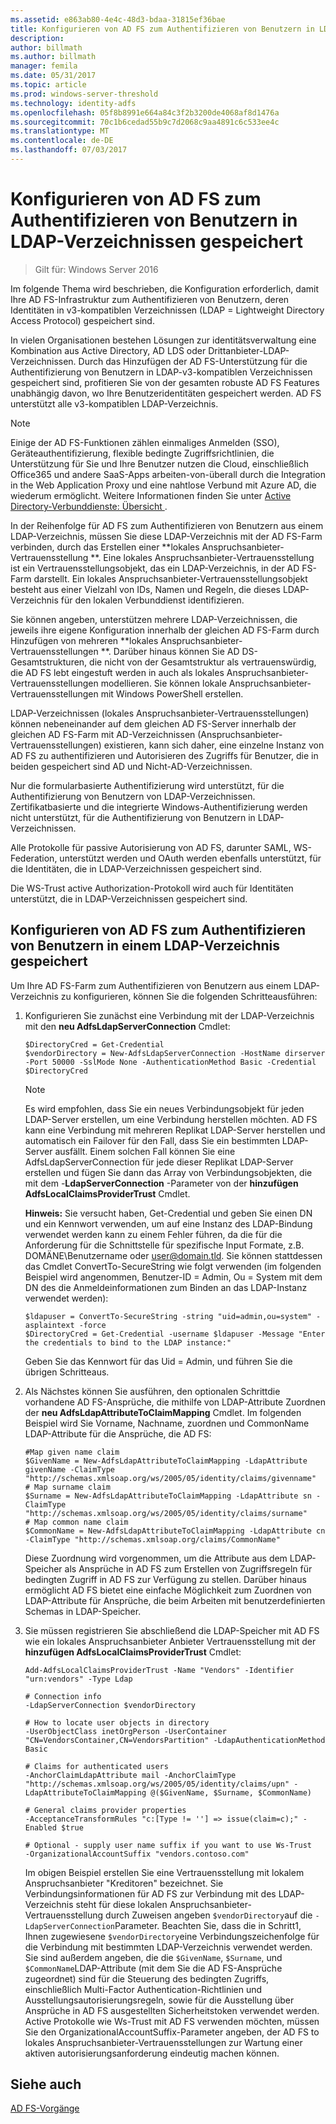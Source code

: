 ```yaml
---
ms.assetid: e863ab80-4e4c-48d3-bdaa-31815ef36bae
title: Konfigurieren von AD FS zum Authentifizieren von Benutzern in LDAP-Verzeichnissen gespeichert
description: 
author: billmath
ms.author: billmath
manager: femila
ms.date: 05/31/2017
ms.topic: article
ms.prod: windows-server-threshold
ms.technology: identity-adfs
ms.openlocfilehash: 05f8b8991e664a84c3f2b3200de4068af8d1476a
ms.sourcegitcommit: 70c1b6cedad55b9c7d2068c9aa4891c6c533ee4c
ms.translationtype: MT
ms.contentlocale: de-DE
ms.lasthandoff: 07/03/2017
---
```

# <a name="configure-ad-fs-to-authenticate-users-stored-in-ldap-directories"></a>Konfigurieren von AD FS zum Authentifizieren von Benutzern in LDAP-Verzeichnissen gespeichert

>Gilt für: Windows Server 2016

Im folgende Thema wird beschrieben, die Konfiguration erforderlich, damit Ihre AD FS-Infrastruktur zum Authentifizieren von Benutzern, deren Identitäten in v3-kompatiblen Verzeichnissen (LDAP = Lightweight Directory Access Protocol) gespeichert sind.

In vielen Organisationen bestehen Lösungen zur identitätsverwaltung eine Kombination aus Active Directory, AD LDS oder Drittanbieter-LDAP-Verzeichnissen. Durch das Hinzufügen der AD FS-Unterstützung für die Authentifizierung von Benutzern in LDAP-v3-kompatiblen Verzeichnissen gespeichert sind, profitieren Sie von der gesamten robuste AD FS Features unabhängig davon, wo Ihre Benutzeridentitäten gespeichert werden. AD FS unterstützt alle v3-kompatiblen LDAP-Verzeichnis.

> [!NOTE]
> Einige der AD FS-Funktionen zählen einmaliges Anmelden (SSO), Geräteauthentifizierung, flexible bedingte Zugriffsrichtlinien, die Unterstützung für Sie und Ihre Benutzer nutzen die Cloud, einschließlich Office365 und andere SaaS-Apps arbeiten-von-überall durch die Integration in the Web Application Proxy und eine nahtlose Verbund mit Azure AD, die wiederum ermöglicht.  Weitere Informationen finden Sie unter [Active Directory-Verbunddienste: Übersicht ](../../ad-fs/AD-FS-2016-Overview.md).

In der Reihenfolge für AD FS zum Authentifizieren von Benutzern aus einem LDAP-Verzeichnis, müssen Sie diese LDAP-Verzeichnis mit der AD FS-Farm verbinden, durch das Erstellen einer **lokales Anspruchsanbieter-Vertrauensstellung **.  Eine lokales Anspruchsanbieter-Vertrauensstellung ist ein Vertrauensstellungsobjekt, das ein LDAP-Verzeichnis, in der AD FS-Farm darstellt. Ein lokales Anspruchsanbieter-Vertrauensstellungsobjekt besteht aus einer Vielzahl von IDs, Namen und Regeln, die dieses LDAP-Verzeichnis für den lokalen Verbunddienst identifizieren.

Sie können angeben, unterstützen mehrere LDAP-Verzeichnissen, die jeweils ihre eigene Konfiguration innerhalb der gleichen AD FS-Farm durch Hinzufügen von mehreren **lokales Anspruchsanbieter-Vertrauensstellungen **. Darüber hinaus können Sie AD DS-Gesamtstrukturen, die nicht von der Gesamtstruktur als vertrauenswürdig, die AD FS lebt eingestuft werden in auch als lokales Anspruchsanbieter-Vertrauensstellungen modellieren. Sie können lokale Anspruchsanbieter-Vertrauensstellungen mit Windows PowerShell erstellen.

LDAP-Verzeichnissen (lokales Anspruchsanbieter-Vertrauensstellungen) können nebeneinander auf dem gleichen AD FS-Server innerhalb der gleichen AD FS-Farm mit AD-Verzeichnissen (Anspruchsanbieter-Vertrauensstellungen) existieren, kann sich daher, eine einzelne Instanz von AD FS zu authentifizieren und Autorisieren des Zugriffs für Benutzer, die in beiden gespeichert sind AD und Nicht-AD-Verzeichnissen.

Nur die formularbasierte Authentifizierung wird unterstützt, für die Authentifizierung von Benutzern von LDAP-Verzeichnissen. Zertifikatbasierte und die integrierte Windows-Authentifizierung werden nicht unterstützt, für die Authentifizierung von Benutzern in LDAP-Verzeichnissen.

Alle Protokolle für passive Autorisierung von AD FS, darunter SAML, WS-Federation, unterstützt werden und OAuth werden ebenfalls unterstützt, für die Identitäten, die in LDAP-Verzeichnissen gespeichert sind.

Die WS-Trust active Authorization-Protokoll wird auch für Identitäten unterstützt, die in LDAP-Verzeichnissen gespeichert sind.

## <a name="configure-ad-fs-to-authenticate-users-stored-in-an-ldap-directory"></a>Konfigurieren von AD FS zum Authentifizieren von Benutzern in einem LDAP-Verzeichnis gespeichert
Um Ihre AD FS-Farm zum Authentifizieren von Benutzern aus einem LDAP-Verzeichnis zu konfigurieren, können Sie die folgenden Schritteausführen:

1.  Konfigurieren Sie zunächst eine Verbindung mit der LDAP-Verzeichnis mit den **neu AdfsLdapServerConnection** Cmdlet:

    ```
    $DirectoryCred = Get-Credential
    $vendorDirectory = New-AdfsLdapServerConnection -HostName dirserver -Port 50000 -SslMode None -AuthenticationMethod Basic -Credential $DirectoryCred
    ```

    > [!NOTE]
    > Es wird empfohlen, dass Sie ein neues Verbindungsobjekt für jeden LDAP-Server erstellen, um eine Verbindung herstellen möchten. AD FS kann eine Verbindung mit mehreren Replikat LDAP-Server herstellen und automatisch ein Failover für den Fall, dass Sie ein bestimmten LDAP-Server ausfällt. Einem solchen Fall können Sie eine AdfsLdapServerConnection für jede dieser Replikat LDAP-Server erstellen und fügen Sie dann das Array von Verbindungsobjekten, die mit dem -**LdapServerConnection** -Parameter von der **hinzufügen AdfsLocalClaimsProviderTrust** Cmdlet.

    **Hinweis:** Sie versucht haben, Get-Credential und geben Sie einen DN und ein Kennwort verwenden, um auf eine Instanz des LDAP-Bindung verwendet werden kann zu einem Fehler führen, da die für die Anforderung für die Schnittstelle für spezifische Input Formate, z.B. DOMÄNE\Benutzername oder user@domain.tld. Sie können stattdessen das Cmdlet ConvertTo-SecureString wie folgt verwenden (im folgenden Beispiel wird angenommen, Benutzer-ID = Admin, Ou = System mit dem DN des die Anmeldeinformationen zum Binden an das LDAP-Instanz verwendet werden):

    ```
    $ldapuser = ConvertTo-SecureString -string "uid=admin,ou=system" -asplaintext -force
    $DirectoryCred = Get-Credential -username $ldapuser -Message "Enter the credentials to bind to the LDAP instance:"
    ```

    Geben Sie das Kennwort für das Uid = Admin, und führen Sie die übrigen Schritteaus.

2.  Als Nächstes können Sie ausführen, den optionalen Schrittdie vorhandene AD FS-Ansprüche, die mithilfe von LDAP-Attribute Zuordnen der **neu AdfsLdapAttributeToClaimMapping** Cmdlet. Im folgenden Beispiel wird Sie Vorname, Nachname, zuordnen und CommonName LDAP-Attribute für die Ansprüche, die AD FS:

    ```
    #Map given name claim
    $GivenName = New-AdfsLdapAttributeToClaimMapping -LdapAttribute givenName -ClaimType "http://schemas.xmlsoap.org/ws/2005/05/identity/claims/givenname"
    # Map surname claim
    $Surname = New-AdfsLdapAttributeToClaimMapping -LdapAttribute sn -ClaimType "http://schemas.xmlsoap.org/ws/2005/05/identity/claims/surname"
    # Map common name claim
    $CommonName = New-AdfsLdapAttributeToClaimMapping -LdapAttribute cn -ClaimType "http://schemas.xmlsoap.org/claims/CommonName"
    ```

    Diese Zuordnung wird vorgenommen, um die Attribute aus dem LDAP-Speicher als Ansprüche in AD FS zum Erstellen von Zugriffsregeln für bedingten Zugriff in AD FS zur Verfügung zu stellen. Darüber hinaus ermöglicht AD FS bietet eine einfache Möglichkeit zum Zuordnen von LDAP-Attribute für Ansprüche, die beim Arbeiten mit benutzerdefinierten Schemas in LDAP-Speicher.

3.  Sie müssen registrieren Sie abschließend die LDAP-Speicher mit AD FS wie ein lokales Anspruchsanbieter Anbieter Vertrauensstellung mit der **hinzufügen AdfsLocalClaimsProviderTrust** Cmdlet:

    ```
    Add-AdfsLocalClaimsProviderTrust -Name "Vendors" -Identifier "urn:vendors" -Type Ldap

    # Connection info
    -LdapServerConnection $vendorDirectory 

    # How to locate user objects in directory
    -UserObjectClass inetOrgPerson -UserContainer "CN=VendorsContainer,CN=VendorsPartition" -LdapAuthenticationMethod Basic 

    # Claims for authenticated users
    -AnchorClaimLdapAttribute mail -AnchorClaimType "http://schemas.xmlsoap.org/ws/2005/05/identity/claims/upn" -LdapAttributeToClaimMapping @($GivenName, $Surname, $CommonName) 

    # General claims provider properties
    -AcceptanceTransformRules "c:[Type != ''] => issue(claim=c);" -Enabled $true 

    # Optional - supply user name suffix if you want to use Ws-Trust
    -OrganizationalAccountSuffix "vendors.contoso.com"

    ```

    Im obigen Beispiel erstellen Sie eine Vertrauensstellung mit lokalem Anspruchsanbieter "Kreditoren" bezeichnet. Sie Verbindungsinformationen für AD FS zur Verbindung mit des LDAP-Verzeichnis steht für diese lokalen Anspruchsanbieter-Vertrauensstellung durch Zuweisen angeben `$vendorDirectory`auf die `-LdapServerConnection`Parameter. Beachten Sie, dass die in Schritt1, Ihnen zugewiesene `$vendorDirectory`eine Verbindungszeichenfolge für die Verbindung mit bestimmten LDAP-Verzeichnis verwendet werden. Sie sind außerdem angeben, die die `$GivenName`, `$Surname`, und `$CommonName`LDAP-Attribute (mit dem Sie die AD FS-Ansprüche zugeordnet) sind für die Steuerung des bedingten Zugriffs, einschließlich Multi-Factor Authentication-Richtlinien und Ausstellungsautorisierungsregeln, sowie für die Ausstellung über Ansprüche in AD FS ausgestellten Sicherheitstoken verwendet werden. Active Protokolle wie Ws-Trust mit AD FS verwenden möchten, müssen Sie den OrganizationalAccountSuffix-Parameter angeben, der AD FS to lokales Anspruchsanbieter-Vertrauensstellungen zur Wartung einer aktiven autorisierungsanforderung eindeutig machen können.

## <a name="see-also"></a>Siehe auch
[AD FS-Vorgänge](../../ad-fs/AD-FS-2016-Operations.md)


